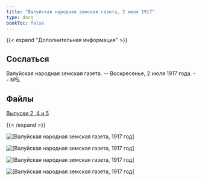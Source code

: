 ```yaml
---
title: "Валуйская народная земская газета, 2 июля 1917"
type: docs
bookToc: false
---
```


{{< expand "Дополнительная информация" >}}
## Сослаться
Валуйская народная земская газета. -- Воскресенье, 2 июля 1917 года. -- №5.

## Файлы
[Выпуски 2, 4 и 5](https://www.dropbox.com/sh/4troqygi84ildjn/AAATbuDSlGNJ7ZszSK0AbSt8a?dl=0)

{{< /expand >}}

![[Валуйская народная земская газета, 1917 год]](/static/img/papers/nzg27.png)

![[Валуйская народная земская газета, 1917 год]](/static/img/papers/nzg28.png)

![[Валуйская народная земская газета, 1917 год]](/static/img/papers/nzg29.png)

![[Валуйская народная земская газета, 1917 год]](/static/img/papers/nzg30.png)
